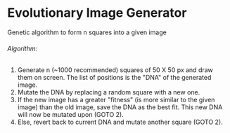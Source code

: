 # Evolutionary Image Generator
Genetic algorithm to form n squares into a given image

<h6>
Algorithm:
</h6>

1. Generate n (~1000 recommended) squares of 50 X 50 px and draw them on screen. The list of positions is the "DNA" of the generated image.
2. Mutate the DNA by replacing a random square with a new one.
3. If the new image has a greater "fitness" (is more similar to the given image) than the old image, save the DNA as the best fit. This new DNA will now be mutated upon (GOTO 2).
4. Else, revert back to current DNA and mutate another square (GOTO 2).
